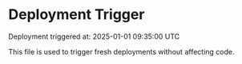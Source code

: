 # Deployment Trigger

Deployment triggered at: 2025-01-01 09:35:00 UTC

This file is used to trigger fresh deployments without affecting code. 